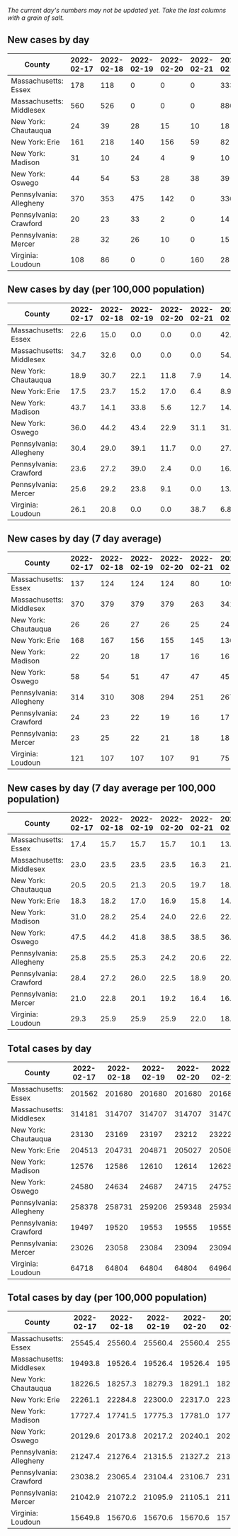 _The current day's numbers may not be updated yet. Take the last columns with a grain of salt._
## New cases by day

| County | 2022-02-17 | 2022-02-18 | 2022-02-19 | 2022-02-20 | 2022-02-21 | 2022-02-22 | 2022-02-23 |
| --- | --- | --- | --- | --- | --- | --- | --- |
| Massachusetts: Essex | 178 | 118 | 0 | 0 | 0 | 333 | 47 |
| Massachusetts: Middlesex | 560 | 526 | 0 | 0 | 0 | 880 | 310 |
| New York: Chautauqua | 24 | 39 | 28 | 15 | 10 | 18 | 18 |
| New York: Erie | 161 | 218 | 140 | 156 | 59 | 82 | 112 |
| New York: Madison | 31 | 10 | 24 | 4 | 9 | 10 | 12 |
| New York: Oswego | 44 | 54 | 53 | 28 | 38 | 39 | 45 |
| Pennsylvania: Allegheny | 370 | 353 | 475 | 142 | 0 | 330 | 159 |
| Pennsylvania: Crawford | 20 | 23 | 33 | 2 | 0 | 14 | 14 |
| Pennsylvania: Mercer | 28 | 32 | 26 | 10 | 0 | 15 | 12 |
| Virginia: Loudoun | 108 | 86 | 0 | 0 | 160 | 28 | 72 |

## New cases by day (per 100,000 population)

| County | 2022-02-17 | 2022-02-18 | 2022-02-19 | 2022-02-20 | 2022-02-21 | 2022-02-22 | 2022-02-23 |
| --- | --- | --- | --- | --- | --- | --- | --- |
| Massachusetts: Essex | 22.6 | 15.0 | 0.0 | 0.0 | 0.0 | 42.2 | 6.0 |
| Massachusetts: Middlesex | 34.7 | 32.6 | 0.0 | 0.0 | 0.0 | 54.6 | 19.2 |
| New York: Chautauqua | 18.9 | 30.7 | 22.1 | 11.8 | 7.9 | 14.2 | 14.2 |
| New York: Erie | 17.5 | 23.7 | 15.2 | 17.0 | 6.4 | 8.9 | 12.2 |
| New York: Madison | 43.7 | 14.1 | 33.8 | 5.6 | 12.7 | 14.1 | 16.9 |
| New York: Oswego | 36.0 | 44.2 | 43.4 | 22.9 | 31.1 | 31.9 | 36.9 |
| Pennsylvania: Allegheny | 30.4 | 29.0 | 39.1 | 11.7 | 0.0 | 27.1 | 13.1 |
| Pennsylvania: Crawford | 23.6 | 27.2 | 39.0 | 2.4 | 0.0 | 16.5 | 16.5 |
| Pennsylvania: Mercer | 25.6 | 29.2 | 23.8 | 9.1 | 0.0 | 13.7 | 11.0 |
| Virginia: Loudoun | 26.1 | 20.8 | 0.0 | 0.0 | 38.7 | 6.8 | 17.4 |

## New cases by day (7 day average)

| County | 2022-02-17 | 2022-02-18 | 2022-02-19 | 2022-02-20 | 2022-02-21 | 2022-02-22 | 2022-02-23 |
| --- | --- | --- | --- | --- | --- | --- | --- |
| Massachusetts: Essex | 137 | 124 | 124 | 124 | 80 | 109 | 97 |
| Massachusetts: Middlesex | 370 | 379 | 379 | 379 | 263 | 341 | 325 |
| New York: Chautauqua | 26 | 26 | 27 | 26 | 25 | 24 | 22 |
| New York: Erie | 168 | 167 | 156 | 155 | 145 | 136 | 133 |
| New York: Madison | 22 | 20 | 18 | 17 | 16 | 16 | 14 |
| New York: Oswego | 58 | 54 | 51 | 47 | 47 | 45 | 43 |
| Pennsylvania: Allegheny | 314 | 310 | 308 | 294 | 251 | 267 | 261 |
| Pennsylvania: Crawford | 24 | 23 | 22 | 19 | 16 | 17 | 15 |
| Pennsylvania: Mercer | 23 | 25 | 22 | 21 | 18 | 18 | 18 |
| Virginia: Loudoun | 121 | 107 | 107 | 107 | 91 | 75 | 65 |

## New cases by day (7 day average per 100,000 population)

| County | 2022-02-17 | 2022-02-18 | 2022-02-19 | 2022-02-20 | 2022-02-21 | 2022-02-22 | 2022-02-23 |
| --- | --- | --- | --- | --- | --- | --- | --- |
| Massachusetts: Essex | 17.4 | 15.7 | 15.7 | 15.7 | 10.1 | 13.8 | 12.3 |
| Massachusetts: Middlesex | 23.0 | 23.5 | 23.5 | 23.5 | 16.3 | 21.2 | 20.2 |
| New York: Chautauqua | 20.5 | 20.5 | 21.3 | 20.5 | 19.7 | 18.9 | 17.3 |
| New York: Erie | 18.3 | 18.2 | 17.0 | 16.9 | 15.8 | 14.8 | 14.5 |
| New York: Madison | 31.0 | 28.2 | 25.4 | 24.0 | 22.6 | 22.6 | 19.7 |
| New York: Oswego | 47.5 | 44.2 | 41.8 | 38.5 | 38.5 | 36.9 | 35.2 |
| Pennsylvania: Allegheny | 25.8 | 25.5 | 25.3 | 24.2 | 20.6 | 22.0 | 21.5 |
| Pennsylvania: Crawford | 28.4 | 27.2 | 26.0 | 22.5 | 18.9 | 20.1 | 17.7 |
| Pennsylvania: Mercer | 21.0 | 22.8 | 20.1 | 19.2 | 16.4 | 16.4 | 16.4 |
| Virginia: Loudoun | 29.3 | 25.9 | 25.9 | 25.9 | 22.0 | 18.1 | 15.7 |

## Total cases by day

| County | 2022-02-17 | 2022-02-18 | 2022-02-19 | 2022-02-20 | 2022-02-21 | 2022-02-22 | 2022-02-23 |
| --- | --- | --- | --- | --- | --- | --- | --- |
| Massachusetts: Essex | 201562 | 201680 | 201680 | 201680 | 201680 | 202013 | 202060 |
| Massachusetts: Middlesex | 314181 | 314707 | 314707 | 314707 | 314707 | 315587 | 315897 |
| New York: Chautauqua | 23130 | 23169 | 23197 | 23212 | 23222 | 23240 | 23258 |
| New York: Erie | 204513 | 204731 | 204871 | 205027 | 205086 | 205168 | 205280 |
| New York: Madison | 12576 | 12586 | 12610 | 12614 | 12623 | 12633 | 12645 |
| New York: Oswego | 24580 | 24634 | 24687 | 24715 | 24753 | 24792 | 24837 |
| Pennsylvania: Allegheny | 258378 | 258731 | 259206 | 259348 | 259348 | 259678 | 259837 |
| Pennsylvania: Crawford | 19497 | 19520 | 19553 | 19555 | 19555 | 19569 | 19583 |
| Pennsylvania: Mercer | 23026 | 23058 | 23084 | 23094 | 23094 | 23109 | 23121 |
| Virginia: Loudoun | 64718 | 64804 | 64804 | 64804 | 64964 | 64992 | 65064 |

## Total cases by day (per 100,000 population)

| County | 2022-02-17 | 2022-02-18 | 2022-02-19 | 2022-02-20 | 2022-02-21 | 2022-02-22 | 2022-02-23 |
| --- | --- | --- | --- | --- | --- | --- | --- |
| Massachusetts: Essex | 25545.4 | 25560.4 | 25560.4 | 25560.4 | 25560.4 | 25602.6 | 25608.5 |
| Massachusetts: Middlesex | 19493.8 | 19526.4 | 19526.4 | 19526.4 | 19526.4 | 19581.0 | 19600.2 |
| New York: Chautauqua | 18226.5 | 18257.3 | 18279.3 | 18291.1 | 18299.0 | 18313.2 | 18327.4 |
| New York: Erie | 22261.1 | 22284.8 | 22300.0 | 22317.0 | 22323.5 | 22332.4 | 22344.6 |
| New York: Madison | 17727.4 | 17741.5 | 17775.3 | 17781.0 | 17793.7 | 17807.8 | 17824.7 |
| New York: Oswego | 20129.6 | 20173.8 | 20217.2 | 20240.1 | 20271.2 | 20303.2 | 20340.0 |
| Pennsylvania: Allegheny | 21247.4 | 21276.4 | 21315.5 | 21327.2 | 21327.2 | 21354.3 | 21367.4 |
| Pennsylvania: Crawford | 23038.2 | 23065.4 | 23104.4 | 23106.7 | 23106.7 | 23123.3 | 23139.8 |
| Pennsylvania: Mercer | 21042.9 | 21072.2 | 21095.9 | 21105.1 | 21105.1 | 21118.8 | 21129.7 |
| Virginia: Loudoun | 15649.8 | 15670.6 | 15670.6 | 15670.6 | 15709.3 | 15716.1 | 15733.5 |
